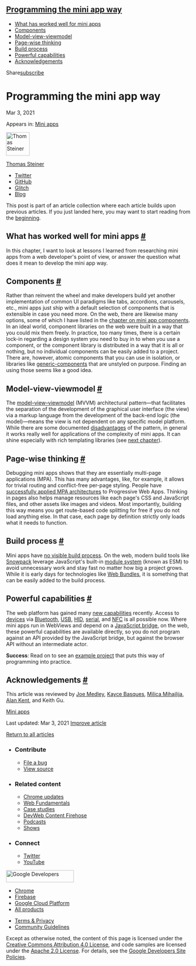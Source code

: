## <a href="#programming-the-mini-app-way" class="w-toc__header--link">Programming the mini app way</a>

- [What has worked well for mini apps](#what-has-worked-well-for-mini-apps)
- [Components](#components)
- [Model-view-viewmodel](#model-view-viewmodel)
- [Page-wise thinking](#page-wise-thinking)
- [Build process](#build-process)
- [Powerful capabilities](#powerful-capabilities)
- [Acknowledgements](#acknowledgements)

Share<a href="/newsletter/" class="gc-analytics-event w-actions__fab w-actions__fab--subscribe"><span>subscribe</span></a>

# Programming the mini app way

Mar 3, 2021

<span class="w-post-signpost__title">Appears in:</span> <a href="/mini-apps" class="w-post-signpost__link">Mini apps</a>

[<img src="https://web-dev.imgix.net/image/admin/8PLpVmFef6mj72MVWeiN.jpg?auto=format&amp;fit=crop&amp;h=64&amp;w=64" alt="Thomas Steiner" class="w-author__image" sizes="(min-width: 64px) 64px, calc(100vw - 48px)" srcset="https://web-dev.imgix.net/image/admin/8PLpVmFef6mj72MVWeiN.jpg?fit=crop&amp;h=64&amp;w=64&amp;auto=format&amp;dpr=1&amp;q=75, https://web-dev.imgix.net/image/admin/8PLpVmFef6mj72MVWeiN.jpg?fit=crop&amp;h=64&amp;w=64&amp;auto=format&amp;dpr=2&amp;q=50 2x, https://web-dev.imgix.net/image/admin/8PLpVmFef6mj72MVWeiN.jpg?fit=crop&amp;h=64&amp;w=64&amp;auto=format&amp;dpr=3&amp;q=35 3x, https://web-dev.imgix.net/image/admin/8PLpVmFef6mj72MVWeiN.jpg?fit=crop&amp;h=64&amp;w=64&amp;auto=format&amp;dpr=4&amp;q=23 4x, https://web-dev.imgix.net/image/admin/8PLpVmFef6mj72MVWeiN.jpg?fit=crop&amp;h=64&amp;w=64&amp;auto=format&amp;dpr=5&amp;q=20 5x" width="64" height="64" />](/authors/thomassteiner/)

<a href="/authors/thomassteiner/" class="w-author__name-link">Thomas Steiner</a>

- <a href="https://twitter.com/tomayac" class="w-author__link">Twitter</a>
- <a href="https://github.com/tomayac" class="w-author__link">GitHub</a>
- <a href="https://glitch.com/@tomayac" class="w-author__link">Glitch</a>
- <a href="https://blog.tomayac.com/" class="w-author__link">Blog</a>

This post is part of an article collection where each article builds upon previous articles. If you just landed here, you may want to start reading from the [beginning](/mini-app-super-apps/).

## What has worked well for mini apps <a href="#what-has-worked-well-for-mini-apps" class="w-headline-link">#</a>

In this chapter, I want to look at lessons I learned from researching mini apps from a web developer's point of view, or answer the question what does it mean to develop the mini app way.

## Components <a href="#components" class="w-headline-link">#</a>

Rather than reinvent the wheel and make developers build yet another implementation of common UI paradigms like tabs, accordions, carousels, etc., mini apps just ship with a default selection of components that is extensible in case you need more. On the web, there are likewise many options, some of which I have listed in the [chapter on mini app components](/mini-app-components/#web-components). In an ideal world, component libraries on the web were built in a way that you could mix them freely. In practice, too many times, there is a certain lock-in regarding a design system you need to buy in to when you use a component, or the component library is distributed in a way that it is all or nothing, but no individual components can be easily added to a project. There are, however, atomic components that you can use in isolation, or libraries like [generic-components](https://github.com/thepassle/generic-components) that are unstyled on purpose. Finding an using those seems like a good idea.

## Model-view-viewmodel <a href="#model-view-viewmodel" class="w-headline-link">#</a>

The [model–view–viewmodel](/mini-app-markup-styling-and-scripting/#markup-languages) (MVVM) architectural pattern—that facilitates the separation of the development of the graphical user interface (the view) via a markup language from the development of the back-end logic (the model)—means the view is not dependent on any specific model platform. While there are some documented [disadvantages](https://docs.microsoft.com/en-us/archive/blogs/johngossman/advantages-and-disadvantages-of-m-v-vm) of the pattern, in general it works really well for applications of the complexity of mini apps. It can shine especially with rich templating libraries (see [next chapter](mini-app-example-project/)).

## Page-wise thinking <a href="#page-wise-thinking" class="w-headline-link">#</a>

Debugging mini apps shows that they are essentially multi-page applications (MPA). This has many advantages, like, for example, it allows for trivial routing and conflict-free per-page styling. People have [successfully applied MPA architectures](https://medium.com/elemefe/upgrading-ele-me-to-progressive-web-app-2a446832e509) to Progressive Web Apps. Thinking in pages also helps manage resources like each page's CSS and JavaScript files, and other assets like images and videos. Most importantly, building this way means you get route-based code splitting for free if you do not load anything else. In that case, each page by definition strictly only loads what it needs to function.

## Build process <a href="#build-process" class="w-headline-link">#</a>

Mini apps have [no visible build process](/mini-app-project-structure-lifecycle-and-bundling/#the-build-process). On the web, modern build tools like [Snowpack](https://www.snowpack.dev/) leverage JavaScript's built-in [module system](https://developer.mozilla.org/en-US/docs/Web/JavaScript/Reference/Statements/import) (known as ESM) to avoid unnecessary work and stay fast no matter how big a project grows. While it is early days for technologies like [Web Bundles](/web-bundles/), it is something that can be easily added to the build process.

## Powerful capabilities <a href="#powerful-capabilities" class="w-headline-link">#</a>

The web platform has gained many [new capabilities](/tags/capabilities/) recently. Access to [devices](/tags/devices/) via [Bluetooth](/bluetooth/), [USB](/usb/), [HID](/hid/), [serial](/serial/), and [NFC](/nfc/) is all possible now. Where mini apps run in WebViews and depend on a [JavaScript bridge](/mini-app-markup-styling-and-scripting/#javascript-bridge-api), on the web, these powerful capabilities are available directly, so you do not program against an API provided by the JavaScript bridge, but against the browser API without an intermediate actor.

**Success**: Read on to see an [example project](/mini-app-example-project/) that puts this way of programming into practice.

## Acknowledgements <a href="#acknowledgements" class="w-headline-link">#</a>

This article was reviewed by [Joe Medley](https://github.com/jpmedley), [Kayce Basques](https://github.com/kaycebasques), [Milica Mihajlija](https://github.com/mihajlija), [Alan Kent](https://github.com/alankent), and Keith Gu.

<a href="/tags/mini-apps/" class="w-chip">Mini apps</a>

<span class="w-mr--sm">Last updated: Mar 3, 2021 </span>[Improve article](https://github.com/GoogleChrome/web.dev/blob/master/src/site/content/en/mini-apps/mini-app-programming-way/index.md)

<a href="/mini-apps" class="gc-analytics-event w-article-navigation__link w-article-navigation__link--back w-article-navigation__link--single">Return to all articles</a>

- ### Contribute

  - <a href="https://github.com/GoogleChrome/web.dev/issues/new?assignees=&amp;labels=bug&amp;template=bug_report.md&amp;title=" class="w-footer__linkbox-link">File a bug</a>
  - <a href="https://github.com/googlechrome/web.dev" class="w-footer__linkbox-link">View source</a>

- ### Related content

  - <a href="https://blog.chromium.org/" class="w-footer__linkbox-link">Chrome updates</a>
  - <a href="https://developers.google.com/web/" class="w-footer__linkbox-link">Web Fundamentals</a>
  - <a href="https://developers.google.com/web/showcase/" class="w-footer__linkbox-link">Case studies</a>
  - <a href="https://devwebfeed.appspot.com/" class="w-footer__linkbox-link">DevWeb Content Firehose</a>
  - <a href="/podcasts/" class="w-footer__linkbox-link">Podcasts</a>
  - <a href="/shows/" class="w-footer__linkbox-link">Shows</a>

- ### Connect

  - <a href="https://www.twitter.com/ChromiumDev" class="w-footer__linkbox-link">Twitter</a>
  - <a href="https://www.youtube.com/user/ChromeDevelopers" class="w-footer__linkbox-link">YouTube</a>

<a href="https://developers.google.com/" class="w-footer__utility-logo-link"><img src="/images/lockup-color.png" alt="Google Developers" class="w-footer__utility-logo" width="185" height="33" /></a>

- <a href="https://developer.chrome.com/" class="w-footer__utility-link">Chrome</a>
- <a href="https://firebase.google.com/" class="w-footer__utility-link">Firebase</a>
- <a href="https://cloud.google.com/" class="w-footer__utility-link">Google Cloud Platform</a>
- <a href="https://developers.google.com/products" class="w-footer__utility-link">All products</a>

<!-- -->

- <a href="https://policies.google.com/" class="w-footer__utility-link">Terms &amp; Privacy</a>
- <a href="/community-guidelines/" class="w-footer__utility-link">Community Guidelines</a>

Except as otherwise noted, the content of this page is licensed under the [Creative Commons Attribution 4.0 License](https://creativecommons.org/licenses/by/4.0/), and code samples are licensed under the [Apache 2.0 License](https://www.apache.org/licenses/LICENSE-2.0). For details, see the [Google Developers Site Policies](https://developers.google.com/terms/site-policies).
